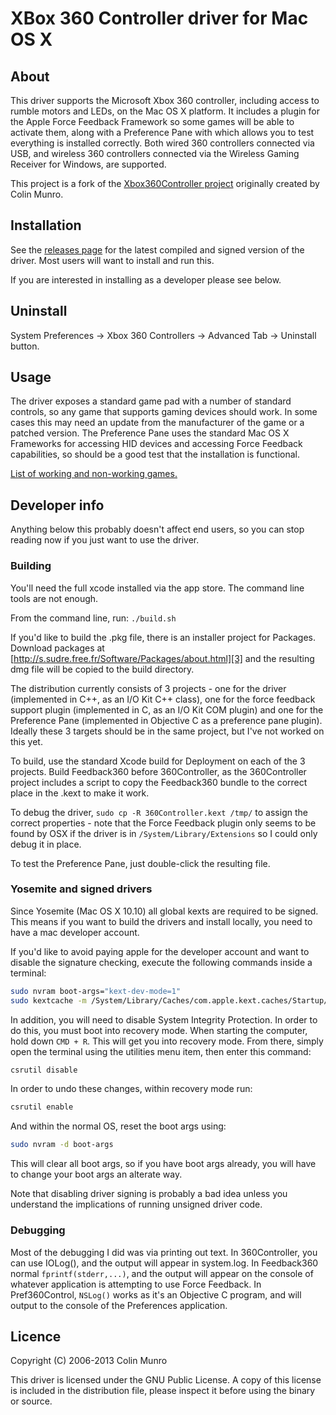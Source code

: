 # XBox 360 Controller driver for Mac OS X

## About ##

This driver supports the Microsoft Xbox 360 controller, including access to
rumble motors and LEDs, on the Mac OS X platform. It includes a plugin for the
Apple Force Feedback Framework so some games will be able to activate them,
along with a Preference Pane with which allows you to test everything is
installed correctly. Both wired 360 controllers connected via USB, and wireless
360 controllers connected via the Wireless Gaming Receiver for Windows, are
supported.

This project is a fork of the [Xbox360Controller project][1] originally created
by Colin Munro.

[1]: http://tattiebogle.net/index.php/ProjectRoot/Xbox360Controller


## Installation ##

See the [releases page][2] for the latest compiled and signed version of the
driver. Most users will want to install and run this.

If you are interested in installing as a developer please see below.

[2]: https://github.com/360Controller/360Controller/releases


## Uninstall ##

System Preferences -> Xbox 360 Controllers -> Advanced Tab -> Uninstall button.


## Usage ##

The driver exposes a standard game pad with a number of standard controls, so
any game that supports gaming devices should work. In some cases this may need
an update from the manufacturer of the game or a patched version. The
Preference Pane uses the standard Mac OS X Frameworks for accessing HID devices
and accessing Force Feedback capabilities, so should be a good test that the
installation is functional.

[List of working and non-working games.](https://github.com/360Controller/360Controller/wiki/Games)


## Developer info ##

Anything below this probably doesn't affect end users, so you can stop reading
now if you just want to use the driver.


### Building ###

You'll need the full xcode installed via the app store. The command line tools
are not enough.

From the command line, run: `./build.sh`

If you'd like to build the .pkg file, there is an installer project for
Packages. Download packages at
[http://s.sudre.free.fr/Software/Packages/about.html][3]
and the resulting dmg file will be copied to the build directory.

[3]: http://s.sudre.free.fr/Software/Packages/about.html

The distribution currently consists of 3 projects - one for the driver
(implemented in C++, as an I/O Kit C++ class), one for the force feedback
support plugin (implemented in C, as an I/O Kit COM plugin) and one for the
Preference Pane (implemented in Objective C as a preference pane plugin).
Ideally these 3 targets should be in the same project, but I've not worked on
this yet.

To build, use the standard Xcode build for Deployment on each of the 3
projects. Build Feedback360 before 360Controller, as the 360Controller project
includes a script to copy the Feedback360 bundle to the correct place in the
.kext to make it work.

To debug the driver, `sudo cp -R 360Controller.kext /tmp/` to assign the
correct properties - note that the Force Feedback plugin only seems to be found
by OSX if the driver is in `/System/Library/Extensions` so I could only debug
it in place.

To test the Preference Pane, just double-click the resulting file.


### Yosemite and signed drivers ###

Since Yosemite (Mac OS X 10.10) all global kexts are required to be signed.
This means if you want to build the drivers and install locally, you need to
have a mac developer account.

If you'd like to avoid paying apple for the developer account and want to
disable the signature checking, execute the following commands inside a
terminal:

``` bash
sudo nvram boot-args="kext-dev-mode=1"
sudo kextcache -m /System/Library/Caches/com.apple.kext.caches/Startup/Extensions.mkext /System/Library/Extensions
```

In addition, you will need to disable System Integrity Protection. In order to
do this, you must boot into recovery mode. When starting the computer, hold
down `CMD + R`. This will get you into recovery mode. From there, simply open
the terminal using the utilities menu item, then enter this command:

``` bash
csrutil disable
```

In order to undo these changes, within recovery mode run:

``` bash
csrutil enable
```

And within the normal OS, reset the boot args using:

``` bash
sudo nvram -d boot-args
```

This will clear all boot args, so if you have boot args already, you will have
to change your boot args an alterate way.

Note that disabling driver signing is probably a bad idea unless you understand
the implications of running unsigned driver code.


### Debugging ###

Most of the debugging I did was via printing out text. In 360Controller, you
can use IOLog(), and the output will appear in system.log. In Feedback360
normal `fprintf(stderr,...)`, and the output will appear on the console of
whatever application is attempting to use Force Feedback.  In Pref360Control,
`NSLog()` works as it's an Objective C program, and will output to the console
of the Preferences application.


## Licence ##

Copyright (C) 2006-2013 Colin Munro

This driver is licensed under the GNU Public License. A copy of this license is
included in the distribution file, please inspect it before using the binary or
source.

